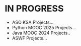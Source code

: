 # IN PROGRESS

- ASO KSA Projects...
- Python MOOC 2025 Projects...
- Java MOOC 2024 Projects..
- ASWF Projects...